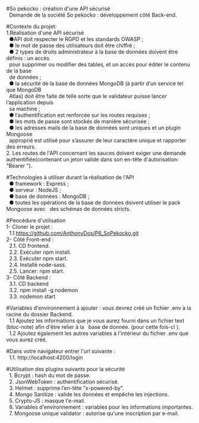 #So pekocko : création d'une API sécurisé <br>
&nbsp; Demande de la société So pekocko : développement côté Back-end. <br>

#Contexte du projet: <br>
    1.Réalisation d'une API sécurisé <br>
    &nbsp;    ●API doit respecter le RGPD et les standards OWASP ;<br>
    &nbsp;    ● le mot de passe des utilisateurs doit être chiffré ;<br>
    &nbsp;    ● 2 types de droits administrateur à la base de données doivent être définis : un accès<br>
    &nbsp;    pour supprimer ou modifier des tables, et un accès pour éditer le contenu de la base<br>
    &nbsp;    de données ;<br>
    &nbsp;    ● la sécurité de la base de données MongoDB (à partir d’un service tel que MongoDB<br>
    &nbsp;    Atlas) doit être faite de telle sorte que le validateur puisse lancer l’application depuis<br>
    &nbsp;    sa machine ;<br>
    &nbsp;    ● l’authentification est renforcée sur les routes requises ;<br>
    &nbsp;    ● les mots de passe sont stockés de manière sécurisée ;<br>
    &nbsp;    ● les adresses mails de la base de données sont uniques et un plugin Mongoose<br>
    &nbsp;    approprié est utilisé pour s’assurer de leur caractère unique et rapporter des erreurs.<br>
    2. Les routes de l'API concernant les sauces doivent exiger une demande authentifiée(contenant un jeton valide dans  son en-tête d'autorisation: "Bearer <token>"). <br>

#Technologies à utiliser durant la réalisation de l'API <br>
&nbsp;    ● framework : Express ; <br>
&nbsp;    ● serveur : NodeJS ;<br>
&nbsp;    ● base de données : MongoDB ;<br>
&nbsp;    ● toutes les opérations de la base de données doivent utiliser le pack Mongoose avec
&nbsp;    des schémas de données stricts.<br>

#Peocédure d'utilisation<br>
    1- Cloner le projet : <br>
    &nbsp;    1.1 https://github.com/AnthonyDos/P6_SoPekocko.git <br>
    2- Côté Front-end : <br>
    &nbsp;    2.1. CD frontend.<br>
    &nbsp;    2.2. Exécuter npm install.<br>
    &nbsp;    2.3. Exécuter npm start.<br>
    &nbsp;    2.4. Installé node-sass.<br>
    &nbsp;    2.5. Lancer: npm start. <br>
    3- Côté Backend : <br>
    &nbsp;    3.1. CD backend <br>
    &nbsp;    3.2. npm install -g nodemon <br>
    &nbsp;    3.3. nodemon start <br>

#Variables d'environnement à ajouter : vous devrez créé un fichier .env à la racine du dossier Backend. <br>
&nbsp;    1.1 Ajoutez les informations que je vous aurez fourni dans un fichier text (bloc-note) afin d'être relier à la 
&nbsp;    base de donnée. (pour cette fois-ci ).<br>
&nbsp;    1.2 Ajoutez également les autres variables à l'intérieur du fichier .env que vous aurez créé.<br>


#Dans votre navigateur entrer l'url suivante :<br>
&nbsp;    1.1. http://localhost:4200/login<br>


#Utilisation des plugins suivants pour la sécurité<br>
&nbsp;    1.  Bcrypt : hash du mot de passe.<br>
&nbsp;    2.  JsonWebToken : authentification sécurisé.<br>
&nbsp;    3.  Helmet : supprime l’en-tête “x-powered-by”.<br>
&nbsp;    4.  Mongo Sanitize : valide les données et empêche les injections.<br>
&nbsp;    5.  Crypto-JS : masque l'e-mail.<br>
&nbsp;    6.  Variables d'environnement : variables pour les informations importantes.<br>
&nbsp;    7.  Mongoose unique validator : autorise qu'une inscription par e-mail.<br>

